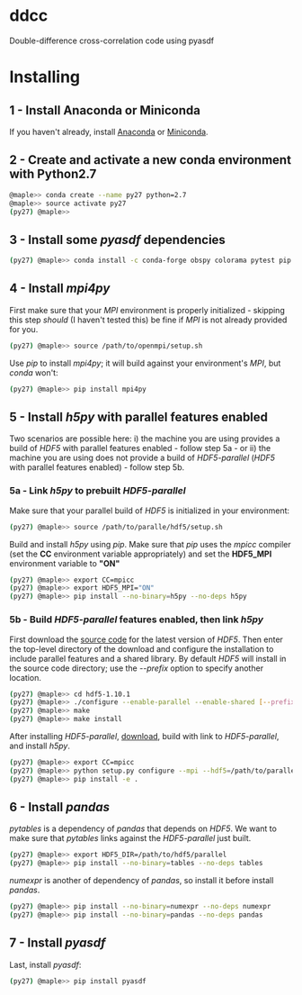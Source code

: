 # ddcc
Double-difference cross-correlation code using pyasdf

# Installing

## 1 - Install Anaconda or Miniconda
If you haven't already, install [Anaconda](https://www.anaconda.com/download) or [Miniconda](https://conda.io/miniconda.html).

## 2 - Create and activate a new conda environment with Python2.7

```bash
@maple>> conda create --name py27 python=2.7
@maple>> source activate py27
(py27) @maple>>
```

## 3 - Install some *pyasdf* dependencies
```bash
(py27) @maple>> conda install -c conda-forge obspy colorama pytest pip flake8 dill prov
```

## 4 - Install *mpi4py*
First make sure that your *MPI* environment is properly initialized - skipping this step *should* (I haven't tested this) be fine if *MPI* is not already provided for you.
```bash
(py27) @maple>> source /path/to/openmpi/setup.sh
```
Use *pip* to install *mpi4py*; it will build against your environment's *MPI*, but *conda* won't:
```bash
(py27) @maple>> pip install mpi4py
```

## 5 - Install *h5py* with parallel features enabled
Two scenarios are possible here: i) the machine you are using provides a build of *HDF5* with parallel features enabled - follow step 5a - or ii) the machine you are using does not provide a build of *HDF5-parallel* (*HDF5* with parallel features enabled) - follow step 5b.

### 5a - Link *h5py* to prebuilt *HDF5-parallel*
Make sure that your parallel build of *HDF5* is initialized in your environment:
```bash
(py27) @maple>> source /path/to/paralle/hdf5/setup.sh
```
Build and install *h5py* using *pip*. Make sure that *pip* uses the *mpicc* compiler (set the **CC** environment variable appropriately) and set the **HDF5_MPI** environment variable to **"ON"**
```bash
(py27) @maple>> export CC=mpicc
(py27) @maple>> export HDF5_MPI="ON"
(py27) @maple>> pip install --no-binary=h5py --no-deps h5py
```

### 5b - Build *HDF5-parallel* features enabled, then link *h5py*
First download the [source code](https://www.hdfgroup.org/downloads/) for the latest version of *HDF5*. Then enter the top-level directory of the download and configure the installation to include parallel features and a shared library. By default *HDF5* will install in the source code directory; use the *--prefix* option to specify another location.
```bash
(py27) @maple>> cd hdf5-1.10.1
(py27) @maple>> ./configure --enable-parallel --enable-shared [--prefix=/path/to/desired/install/dir]
(py27) @maple>> make
(py27) @maple>> make install
```

After installing *HDF5-parallel*, [download](https://pypi.python.org/pypi/h5py), build with link to *HDF5-parallel*, and install *h5py*.
```bash
(py27) @maple>> export CC=mpicc
(py27) @maple>> python setup.py configure --mpi --hdf5=/path/to/parallel/hdf5
(py27) @maple>> pip install -e .
```

## 6 - Install *pandas*
*pytables* is a dependency of *pandas* that depends on *HDF5*. We want to make sure that *pytables* links against the *HDF5-parallel* just built.
```bash
(py27) @maple>> export HDF5_DIR=/path/to/hdf5/parallel
(py27) @maple>> pip install --no-binary=tables --no-deps tables
```
*numexpr* is another of dependency of *pandas*, so install it before install *pandas*.
```bash
(py27) @maple>> pip install --no-binary=numexpr --no-deps numexpr
(py27) @maple>> pip install --no-binary=pandas --no-deps pandas
```

## 7 - Install *pyasdf*
Last, install *pyasdf*:
```bash
(py27) @maple>> pip install pyasdf
```
